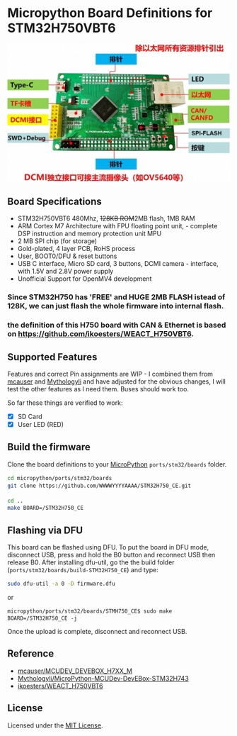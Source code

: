# Micropython Board Definitions for STM32H750VBT6

![board](./pic/board.jpg)

## Board Specifications

- STM32H750VBT6 480Mhz, ~~128KB ROM~~2MB flash, 1MB RAM
- ARM Cortex M7 Architecture with FPU floating point unit, - complete DSP instruction and memory protection unit MPU
- 2 MB SPI chip (for storage)
- Gold-plated, 4 layer PCB, RoHS process
- User, BOOT0/DFU & reset buttons
- USB C interface, Micro SD card,  3 buttons, DCMI camera - interface, with 1.5V and 2.8V power supply
- Unofficial Support for OpenMV4 development

### Since STM32H750 has 'FREE' and HUGE 2MB FLASH istead of 128K, we can just flash the whole firmware into internal flash. 

### the definition of this H750 board with CAN & Ethernet is based on https://github.com/ikoesters/WEACT_H750VBT6.
## Supported Features

Features and correct Pin assignments are WIP - I combined them from [mcauser](https://github.com/mcauser/MCUDEV_DEVEBOX_H7XX_M) and [Mythologyli](https://github.com/Mythologyli/MicroPython-MCUDev-DevEBox-STM32H743) and have adjusted for the obvious changes, I will test the other features as I need them. Buses should work too.

So far these things are verified to work:

- [x] SD Card
- [x] User LED (RED)

## Build the firmware

Clone the board definitions to your [MicroPython](https://github.com/micropython/micropython) `ports/stm32/boards` folder.

```bash
cd micropython/ports/stm32/boards
git clone https://github.com/WWWWYYYYAAAA/STM32H750_CE.git

cd ..
make BOARD=/STM32H750_CE
```

## Flashing via DFU

This board can be flashed using DFU. To put the board in DFU mode, disconnect
USB, press and hold the B0 button and reconnect USB then release B0.
After installing dfu-util, go the the build folder (`ports/stm32/boards/build-STM32H750_CE`) and type:

```bash
sudo dfu-util -a 0 -D firmware.dfu
```
or

```
micropython/ports/stm32/boards/STMH750_CE$ sudo make BOARD=/STM32H750_CE -j
```

Once the upload is complete, disconnect and reconnect USB.

## Reference

- [mcauser/MCUDEV_DEVEBOX_H7XX_M](https://github.com/mcauser/MCUDEV_DEVEBOX_H7XX_M)
- [Mythologyli/MicroPython-MCUDev-DevEBox-STM32H743](https://github.com/Mythologyli/MicroPython-MCUDev-DevEBox-STM32H743)
- [ikoesters/WEACT_H750VBT6](https://github.com/ikoesters/WEACT_H750VBT6)

## License

Licensed under the [MIT License](http://opensource.org/licenses/MIT).
